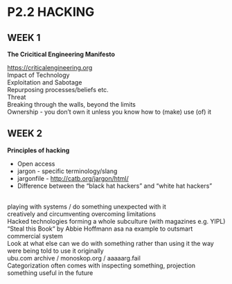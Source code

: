 # **P2.2 HACKING**

## WEEK 1

**The Cricitical Engineering Manifesto**

https://criticalengineering.org
<br>Impact of Technology
<br>Exploitation and Sabotage
<br>Repurposing processes/beliefs etc.
<br>Threat
<br>Breaking through the walls, beyond the limits
<br>Ownership - you don’t own it unless you know how to (make) use (of) it

## WEEK 2

**Principles of hacking**

- Open access
- jargon - specific terminology/slang
- jargonfile - http://catb.org/jargon/html/
- Difference between the “black hat hackers” and “white hat hackers”

<br>playing with systems / do something unexpected with it
<br>creatively and circumventing overcoming limitations
<br>Hacked technologies forming a whole subculture (with magazines e.g. YIPL)
<br>“Steal this Book“ by Abbie Hoffmann asa na example to outsmart commercial system
<br>Look at what else can we do with something rather than using it the way were being told to use it originally
<br>ubu.com archive / monoskop.org / aaaaarg.fail
<br>Categorization often comes with inspecting something, projection something useful in the future



